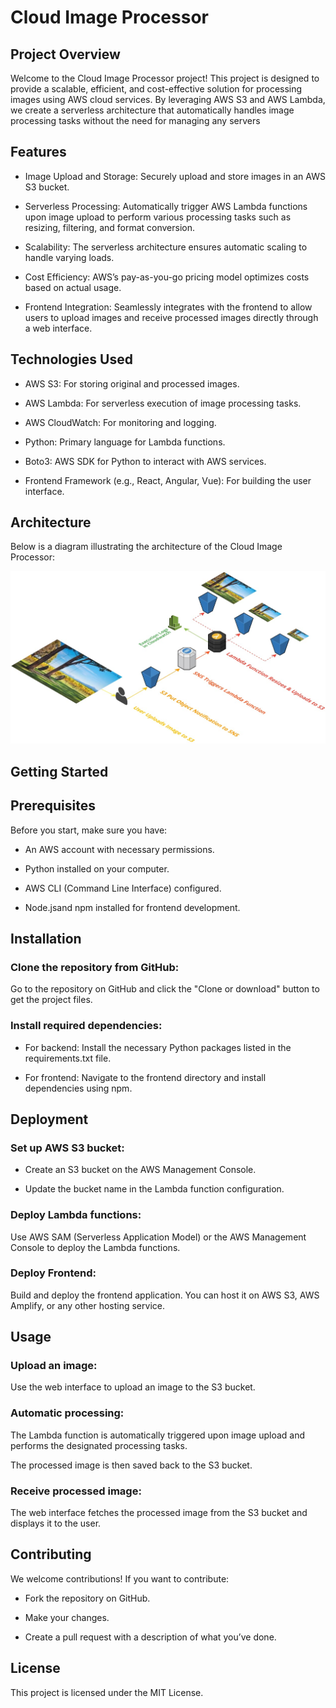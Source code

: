 # Cloud Image Processor

## Project Overview
Welcome to the Cloud Image Processor project! This project is designed to provide a scalable, efficient, and cost-effective solution for processing images using AWS cloud services. By leveraging AWS S3 and AWS Lambda, we create a serverless architecture that automatically handles image processing tasks without the need for managing any servers

## Features
- Image Upload and Storage: Securely upload and store images in an AWS S3 bucket.

- Serverless Processing: Automatically trigger AWS Lambda functions upon image upload to perform various processing tasks such as resizing, filtering, and format conversion.

- Scalability: The serverless architecture ensures automatic scaling to handle varying loads.

- Cost Efficiency: AWS’s pay-as-you-go pricing model optimizes costs based on actual usage.

- Frontend Integration: Seamlessly integrates with the frontend to allow users to upload images and receive processed images directly through a web interface.

## Technologies Used
- AWS S3: For storing original and processed images.

- AWS Lambda: For serverless execution of image processing tasks.

- AWS CloudWatch: For monitoring and logging.

- Python: Primary language for Lambda functions.

- Boto3: AWS SDK for Python to interact with AWS services.

- Frontend Framework (e.g., React, Angular, Vue): For building the user interface.

## Architecture
Below is a diagram illustrating the architecture of the Cloud Image Processor:

![Cloud Arctitecture](Front-End/arc.jpg)

## Getting Started
## Prerequisites
Before you start, make sure you have:

- An AWS account with necessary permissions.

- Python installed on your computer.

- AWS CLI (Command Line Interface) configured.

- Node.jsand npm installed for frontend development.

## Installation
### Clone the repository from GitHub:

Go to the repository on GitHub and click the "Clone or download" button to get the project files.

### Install required dependencies:

- For backend: Install the necessary Python packages listed in the requirements.txt file.

- For frontend: Navigate to the frontend directory and install dependencies using npm.

## Deployment
### Set up AWS S3 bucket:

- Create an S3 bucket on the AWS Management Console.

- Update the bucket name in the Lambda function configuration.

### Deploy Lambda functions:

Use AWS SAM (Serverless Application Model) or the AWS Management Console to deploy the Lambda functions.

### Deploy Frontend:

Build and deploy the frontend application. You can host it on AWS S3, AWS Amplify, or any other hosting service.

## Usage
### Upload an image:

Use the web interface to upload an image to the S3 bucket.

### Automatic processing:

The Lambda function is automatically triggered upon image upload and performs the designated processing tasks.

The processed image is then saved back to the S3 bucket.

### Receive processed image:

The web interface fetches the processed image from the S3 bucket and displays it to the user.

## Contributing

We welcome contributions! If you want to contribute:

- Fork the repository on GitHub.

- Make your changes.

- Create a pull request with a description of what you’ve done.

## License
This project is licensed under the MIT License.

